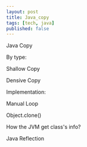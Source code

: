 ```yaml
---
layout: post
title: Java_copy
tags: [tech, java]
published: false
---
```


Java Copy

By type:

Shallow Copy

Densive Copy

Implementation:

Manual
Loop

Object.clone()

How the JVM get class's info?

Java Reflection
